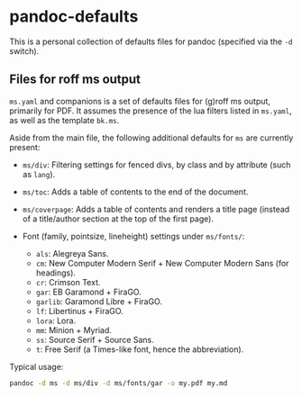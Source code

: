# pandoc-defaults

This is a personal collection of defaults files for pandoc (specified via the `-d` switch).

## Files for roff ms output

`ms.yaml` and companions is a set of defaults files for (g)roff ms output, primarily for PDF. It assumes the presence of the lua filters listed in `ms.yaml`, as well as the template `bk.ms`.

Aside from the main file, the following additional defaults for `ms` are currently present:

- `ms/div`: Filtering settings for fenced divs, by class and by attribute (such as `lang`).

- `ms/toc`: Adds a table of contents to the end of the document.

- `ms/coverpage`: Adds a table of contents and renders a title page (instead of a title/author section at the top of the first page).

- Font (family, pointsize, lineheight) settings under `ms/fonts/`:
  - `als`: Alegreya Sans.
  - `cm`: New Computer Modern Serif + New Computer Modern Sans (for headings).
  - `cr`: Crimson Text.
  - `gar`: EB Garamond + FiraGO.
  - `garlib`: Garamond Libre + FiraGO.
  - `lf`: Libertinus + FiraGO.
  - `lora`: Lora.
  - `mm`: Minion + Myriad.
  - `ss`: Source Serif + Source Sans.
  - `t`: Free Serif (a Times-like font, hence the abbreviation).

Typical usage:

```sh
pandoc -d ms -d ms/div -d ms/fonts/gar -o my.pdf my.md
```
